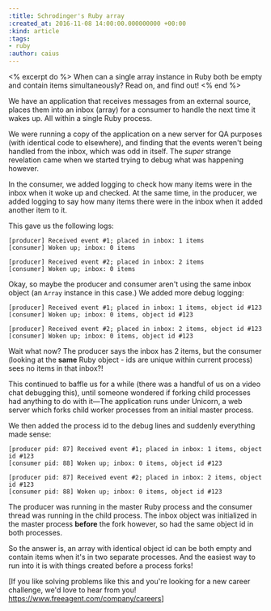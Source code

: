 ```yaml
---
:title: Schrodinger's Ruby array
:created_at: 2016-11-08 14:00:00.000000000 +00:00
:kind: article
:tags:
- ruby
:author: caius
---
```


<% excerpt do %>
When can a single array instance in Ruby both be empty and contain items simultaneously? Read on, and find out!
<% end %>

We have an application that receives messages from an external source, places them into an inbox (array) for a consumer to handle the next time it wakes up. All within a single Ruby process.

We were running a copy of the application on a new server for QA purposes (with identical code to elsewhere), and finding that the events weren't being handled from the inbox, which was odd in itself. The *super* strange revelation came when we started trying to debug what was happening however.

In the consumer, we added logging to check how many items were in the inbox when it woke up and checked. At the same time, in the producer, we added logging to say how many items there were in the inbox when it added another item to it.

This gave us the following logs:


    [producer] Received event #1; placed in inbox: 1 items
    [consumer] Woken up; inbox: 0 items

    [producer] Received event #2; placed in inbox: 2 items
    [consumer] Woken up; inbox: 0 items

Okay, so maybe the producer and consumer aren't using the same inbox object (an `Array` instance in this case.) We added more debug logging:

    [producer] Received event #1; placed in inbox: 1 items, object id #123
    [consumer] Woken up; inbox: 0 items, object id #123

    [producer] Received event #2; placed in inbox: 2 items, object id #123
    [consumer] Woken up; inbox: 0 items, object id #123

Wait what now? The producer says the inbox has 2 items, but the consumer (looking at the **same** Ruby object - ids are unique within current process) sees no items in that inbox?!

This continued to baffle us for a while (there was a handful of us on a video chat debugging this), until someone wondered if forking child processes had anything to do with it—The application runs under Unicorn, a web server which forks child worker processes from an initial master process.

We then added the process id to the debug lines and suddenly everything made sense:

    [producer pid: 87] Received event #1; placed in inbox: 1 items, object id #123
    [consumer pid: 88] Woken up; inbox: 0 items, object id #123

    [producer pid: 87] Received event #2; placed in inbox: 2 items, object id #123
    [consumer pid: 88] Woken up; inbox: 0 items, object id #123

The producer was running in the master Ruby process and the consumer thread was running in the child process. The inbox object was initialized in the master process **before** the fork however, so had the same object id in both processes.

So the answer is, an array with identical object id can be both empty and contain items when it's in two separate processes. And the easiest way to run into it is with things created before a process forks!

\[If you like solving problems like this and you're looking for a new career challenge, we'd love to hear from you! <https://www.freeagent.com/company/careers>\]
